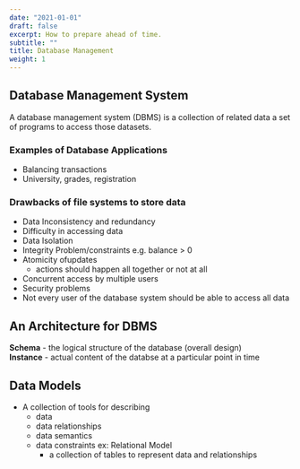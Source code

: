 ```yaml
---
date: "2021-01-01"
draft: false
excerpt: How to prepare ahead of time.
subtitle: ""
title: Database Management
weight: 1
---
```



## Database Management System
A database management system (DBMS) is a collection of related data a set of programs to access those datasets.

### Examples of Database Applications
  - Balancing transactions
  - University, grades, registration

### Drawbacks of file systems to store data
  - Data Inconsistency and redundancy
  - Difficulty in accessing data
  - Data Isolation
  - Integrity Problem/constraints e.g. balance > 0
  - Atomicity ofupdates
    - actions should happen all together or not at all
  - Concurrent access by multiple users
  - Security problems
  -   Not every user of the database system should be able to access all data


## An Architecture for DBMS
<Insert image>

**Schema** - the logical structure of the database (overall design)  <br />
**Instance** - actual content of the databse at a particular point in time
  
## Data Models
  - A collection of tools for describing
    - data
    - data relationships
    - data semantics
    - data constraints
    ex: Relational Model
      - a collection of tables to represent data and relationships
  

